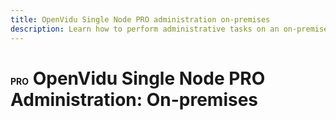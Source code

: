 ```yaml
---
title: OpenVidu Single Node PRO administration on-premises
description: Learn how to perform administrative tasks on an on-premises OpenVidu Single Node PRO deployment
---
```


# <span span class="openvidu-tag openvidu-pro-tag" style="font-size: .5em">PRO</span> OpenVidu Single Node PRO Administration: On-premises
